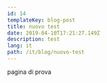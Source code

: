 ```yaml
---
id: 14
templateKey: blog-post
title: nuovo test
date: 2019-04-10T17:21:27.149Z
description: test
lang: it
path: /it/blog/nuovo-test
---
```

pagina di prova
